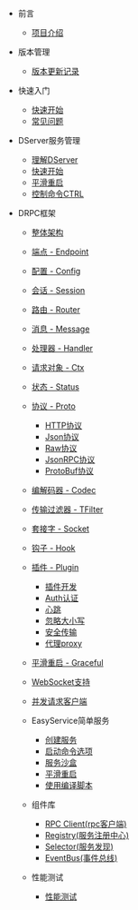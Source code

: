 * 前言

  * [项目介绍](README.md)

* 版本管理

  * [版本更新记录](changelog.md)

* 快速入门

  * [快速开始](overview.md)
  * [常见问题](questions.md)

* DServer服务管理
  * [理解DServer](dserver/readme.md)
  * [快速开始](dserver/quickstart.md)
  * [平滑重启](dserver/graceful.md)
  * [控制命令CTRL](dserver/ctrl.md)

* DRPC框架
  * [整体架构](drpc/diagram.md)
  * [端点 - Endpoint](drpc/endpoint.md)
  * [配置 - Config](drpc/config.md)
  * [会话 - Session](drpc/session.md)
  * [路由 - Router](drpc/router.md)
  * [消息 - Message](drpc/message.md)
  * [处理器 - Handler](drpc/handler.md)
  * [请求对象 - Ctx](drpc/context.md)
  * [状态 - Status](drpc/status.md)
  * [协议 - Proto](drpc/proto.md)
    * [HTTP协议](drpc/proto_http.md)
    * [Json协议](drpc/proto_json.md)
    * [Raw协议](drpc/proto_raw.md)
    * [JsonRPC协议](drpc/proto_jsonrpc.md)
    * [ProtoBuf协议](drpc/proto_protobuf.md)
  * [编解码器 - Codec](drpc/codec.md)
  * [传输过滤器 - TFilter](drpc/tfilter.md)
  * [套接字 - Socket](drpc/socket.md)
  * [钩子 - Hook](drpc/hook.md)
  * [插件 - Plugin](drpc/plugin.md)
    * [插件开发](drpc/plugin_develop.md)
    * [Auth认证](drpc/plugin_auth.md)
    * [心跳](drpc/plugin_heartbeat.md)
    * [忽略大小写](drpc/plugin_ignorecase.md)
    * [安全传输](drpc/plugin_securebody.md)
    * [代理proxy](drpc/plugin_proxy.md)
  * [平滑重启 - Graceful](drpc/graceful.md)
  * [WebSocket支持](drpc/websocket.md)
  * [并发请求客户端](drpc/multiclient.md)

  * EasyService简单服务
    * [创建服务](easyservice/start.md)
    * [启动命令选项](easyservice/option.md)
    * [服务沙盒](easyservice/sandbox.md)
    * [平滑重启](easyservice/graceful.md)
    * [使用编译脚本](easyservice/build.md)
  
  * 组件库
    * [RPC Client(rpc客户端)](component/client.md)
    * [Registry(服务注册中心)](component/registry.md)
    * [Selector(服务发现)](component/selector.md)
    * [EventBus(事件总线)](component/eventBus.md)

  * 性能测试
    * [性能测试](benchmark.md)


  